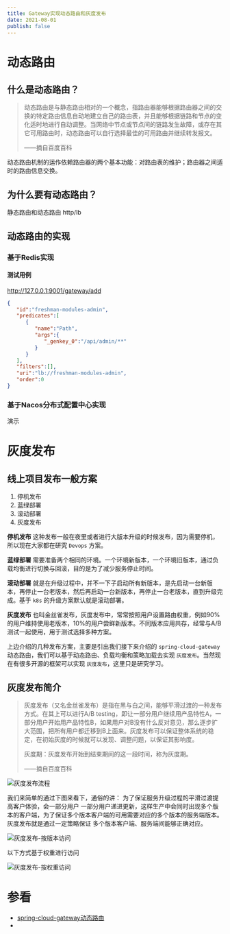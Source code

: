 ```yaml
---
title: Gateway实现动态路由和灰度发布
date: 2021-08-01
publish: false
---
```


# 动态路由

## 什么是动态路由？

> 动态路由是与静态路由相对的一个概念，指路由器能够根据路由器之间的交换的特定路由信息自动地建立自己的路由表，并且能够根据链路和节点的变化适时地进行自动调整。当网络中节点或节点间的链路发生故障，或存在其它可用路由时，动态路由可以自行选择最佳的可用路由并继续转发报文。
>
> ——摘自百度百科

动态路由机制的运作依赖路由器的两个基本功能：对路由表的维护；路由器之间适时的路由信息交换。

## 为什么要有动态路由？

静态路由和动态路由 http/lb



## 动态路由的实现

### 基于Redis实现

#### 测试用例

http://127.0.0.1:9001/gateway/add

```json
{
   "id":"freshman-modules-admin",
   "predicates":[
      {
         "name":"Path",
         "args":{
            "_genkey_0":"/api/admin/**"
         }
      }
   ],
   "filters":[],
   "uri":"lb://freshman-modules-admin",
   "order":0
}
```



### 基于Nacos分布式配置中心实现

演示





# 灰度发布

## 线上项目发布一般方案

1. 停机发布
2. 蓝绿部署
3. 滚动部署
4. 灰度发布

**停机发布** 这种发布一般在夜里或者进行大版本升级的时候发布，因为需要停机，所以现在大家都在研究 `Devops` 方案。

**蓝绿部署** 需要准备两个相同的环境。一个环境新版本，一个环境旧版本，通过负载均衡进行切换与回滚，目的是为了减少服务停止时间。

**滚动部署** 就是在升级过程中，并不一下子启动所有新版本，是先启动一台新版本，再停止一台老版本，然后再启动一台新版本，再停止一台老版本，直到升级完成。基于 `k8s` 的升级方案默认就是滚动部署。

**灰度发布** 也叫金丝雀发布，灰度发布中，常常按照用户设置路由权重，例如90%的用户维持使用老版本，10%的用户尝鲜新版本。不同版本应用共存，经常与A/B测试一起使用，用于测试选择多种方案。

上边介绍的几种发布方案，主要是引出我们接下来介绍的 `spring-cloud-gateway` 动态路由，我们可以基于动态路由、负载均衡和策略加载去实现 `灰度发布`。当然现在有很多开源的框架可以实现 `灰度发布`，这里只是研究学习。

## 灰度发布简介

> 灰度发布（又名金丝雀发布）是指在黑与白之间，能够平滑过渡的一种发布方式。在其上可以进行A/B testing，即让一部分用户继续用产品特性A，一部分用户开始用产品特性B，如果用户对B没有什么反对意见，那么逐步扩大范围，把所有用户都迁移到B上面来。灰度发布可以保证整体系统的稳定，在初始灰度的时候就可以发现、调整问题，以保证其影响度。
>
> 灰度期：灰度发布开始到结束期间的这一段时间，称为灰度期。
>
> ——摘自百度百科

![灰度发布流程](https://gitee.com/koala010/typora/raw/master/img/20210803091012.png)



我们来简单的通过下图来看下，通俗的讲： 为了保证服务升级过程的平滑过渡提高客户体验，会一部分用户 一部分用户递进更新，这样生产中会同时出现多个版本的客户端，为了保证多个版本客户端的可用需要对应的多个版本的服务端版本。灰度发布就是通过一定策略保证 多个版本客户端、服务端间能够正确对应。

![灰度发布-按版本访问](https://gitee.com/koala010/typora/raw/master/img/20210802223021.png)

以下方式基于权重进行访问

![灰度发布-按权重访问](https://gitee.com/koala010/typora/raw/master/img/20210803090817.png)











































# 参看

- [spring-cloud-gateway动态路由](https://zhuanlan.zhihu.com/p/125018436)
- 

